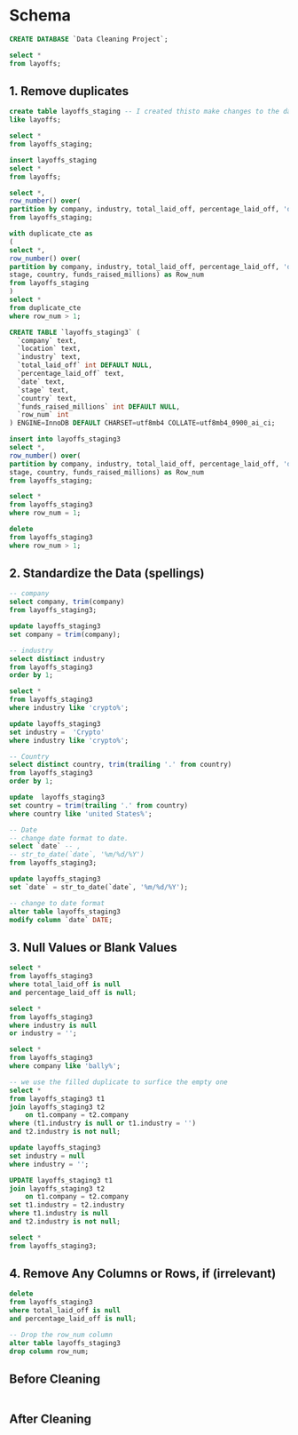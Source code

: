 # Schema

```sql
CREATE DATABASE `Data Cleaning Project`;
```
```sql
select * 
from layoffs;
```

## 1. Remove duplicates
```sql
create table layoffs_staging -- I created thisto make changes to the data without altering the raw data
like layoffs;
```
```sql
select * 
from layoffs_staging;
```
```sql
insert layoffs_staging
select * 
from layoffs;
```
```sql
select *,
row_number() over(
partition by company, industry, total_laid_off, percentage_laid_off, 'date') as Row_num
from layoffs_staging;
```
```sql
with duplicate_cte as
(
select *,
row_number() over(
partition by company, industry, total_laid_off, percentage_laid_off, 'date',
stage, country, funds_raised_millions) as Row_num
from layoffs_staging
) 
select *
from duplicate_cte
where row_num > 1;
```
```sql
CREATE TABLE `layoffs_staging3` (
  `company` text,
  `location` text,
  `industry` text,
  `total_laid_off` int DEFAULT NULL,
  `percentage_laid_off` text,
  `date` text,
  `stage` text,
  `country` text,
  `funds_raised_millions` int DEFAULT NULL,
  `row_num` int
) ENGINE=InnoDB DEFAULT CHARSET=utf8mb4 COLLATE=utf8mb4_0900_ai_ci;
```
```sql
insert into layoffs_staging3
select *,
row_number() over(
partition by company, industry, total_laid_off, percentage_laid_off, 'date',
stage, country, funds_raised_millions) as Row_num
from layoffs_staging;
```
```sql
select *
from layoffs_staging3
where row_num = 1;
```
```sql
delete
from layoffs_staging3
where row_num > 1;
```
## 2. Standardize the Data (spellings)
```sql
-- company
select company, trim(company)
from layoffs_staging3;
```
```sql
update layoffs_staging3
set company = trim(company);
```
```sql
-- industry
select distinct industry
from layoffs_staging3
order by 1;
```
```sql
select * 
from layoffs_staging3
where industry like 'crypto%';
```
```sql
update layoffs_staging3
set industry =  'Crypto'
where industry like 'crypto%';
```
```sql
-- Country
select distinct country, trim(trailing '.' from country) 
from layoffs_staging3
order by 1;
```
```sql
update  layoffs_staging3
set country = trim(trailing '.' from country)
where country like 'united States%';
```
```sql
-- Date
-- change date format to date.
select `date` -- ,
-- str_to_date(`date`, '%m/%d/%Y')
from layoffs_staging3;
```
```sql  
update layoffs_staging3
set `date` = str_to_date(`date`, '%m/%d/%Y');
```
```sql
-- change to date format
alter table layoffs_staging3
modify column `date` DATE;
```
## 3. Null Values or Blank Values
```sql
select *
from layoffs_staging3
where total_laid_off is null
and percentage_laid_off is null;
```
```sql
select *
from layoffs_staging3
where industry is null
or industry = '';
```
```sql
select *
from layoffs_staging3
where company like 'bally%';
```
```sql
-- we use the filled duplicate to surfice the empty one
select *
from layoffs_staging3 t1
join layoffs_staging3 t2
	on t1.company = t2.company
where (t1.industry is null or t1.industry = '')
and t2.industry is not null;
```
```sql
update layoffs_staging3
set industry = null
where industry = '';
```
```sql
UPDATE layoffs_staging3 t1
join layoffs_staging3 t2
	on t1.company = t2.company
set t1.industry = t2.industry
where t1.industry is null
and t2.industry is not null;
```
```sql
select *
from layoffs_staging3;
```

## 4. Remove Any Columns or Rows, if (irrelevant)
```sql
delete
from layoffs_staging3
where total_laid_off is null
and percentage_laid_off is null;
```
```sql
-- Drop the row_num column
alter table layoffs_staging3
drop column row_num;
```
## Before Cleaning
![]()

## After Cleaning
![]()
